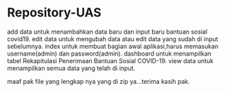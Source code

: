 # Repository-UAS
add data untuk menambahkan data baru dan input baru bantuan sosial covid19.
edit data untuk mengubah data atau edit data yang sudah di input sebelumnya.
index untuk membuat bagian awal aplikasi,harus memasukan username(admin) dan password(admin).
dashboard untuk menampilkan tabel Rekapitulasi Penerimaan Bantuan Sosial COVID-19. 
view data untuk menampilkan semua data yang telah di input.

maaf pak file yang lengkap nya yang di zip ya...terima kasih pak.
